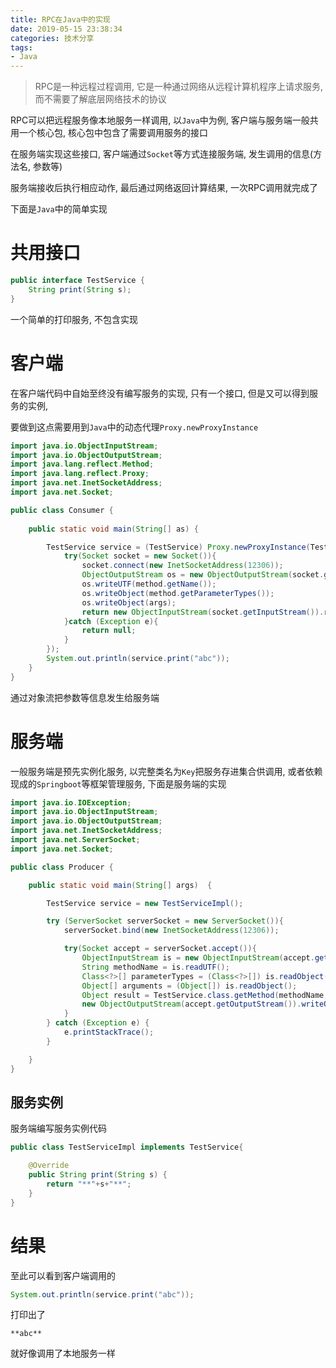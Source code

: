 ```yaml
---
title: RPC在Java中的实现
date: 2019-05-15 23:38:34
categories: 技术分享
tags:
- Java
---
```


> RPC是一种远程过程调用, 它是一种通过网络从远程计算机程序上请求服务, 而不需要了解底层网络技术的协议

RPC可以把远程服务像本地服务一样调用, 以`Java`中为例, 客户端与服务端一般共用一个核心包, 核心包中包含了需要调用服务的接口

在服务端实现这些接口, 客户端通过`Socket`等方式连接服务端, 发生调用的信息(方法名, 参数等)

服务端接收后执行相应动作, 最后通过网络返回计算结果, 一次RPC调用就完成了

下面是`Java`中的简单实现

# 共用接口

```Java
public interface TestService {
    String print(String s);
}
```

一个简单的打印服务, 不包含实现



# 客户端

在客户端代码中自始至终没有编写服务的实现, 只有一个接口, 但是又可以得到服务的实例, 

要做到这点需要用到`Java`中的动态代理`Proxy.newProxyInstance`

```Java
import java.io.ObjectInputStream;
import java.io.ObjectOutputStream;
import java.lang.reflect.Method;
import java.lang.reflect.Proxy;
import java.net.InetSocketAddress;
import java.net.Socket;

public class Consumer {
    
    public static void main(String[] as) {

        TestService service = (TestService) Proxy.newProxyInstance(TestService.class.getClassLoader(), new Class<?>[]{TestService.class}, (Object proxy, Method method, Object[] args) -> {
            try(Socket socket = new Socket()){
                socket.connect(new InetSocketAddress(12306));
                ObjectOutputStream os = new ObjectOutputStream(socket.getOutputStream());
                os.writeUTF(method.getName());
                os.writeObject(method.getParameterTypes());
                os.writeObject(args);
                return new ObjectInputStream(socket.getInputStream()).readObject();
            }catch (Exception e){
                return null;
            }
        });
        System.out.println(service.print("abc"));
    }
}
```

通过对象流把参数等信息发生给服务端



# 服务端

一般服务端是预先实例化服务, 以完整类名为`Key`把服务存进集合供调用, 或者依赖现成的`Springboot`等框架管理服务, 下面是服务端的实现

```Java
import java.io.IOException;
import java.io.ObjectInputStream;
import java.io.ObjectOutputStream;
import java.net.InetSocketAddress;
import java.net.ServerSocket;
import java.net.Socket;

public class Producer {

    public static void main(String[] args)  {

        TestService service = new TestServiceImpl();

        try (ServerSocket serverSocket = new ServerSocket()){
            serverSocket.bind(new InetSocketAddress(12306));

            try(Socket accept = serverSocket.accept()){
                ObjectInputStream is = new ObjectInputStream(accept.getInputStream());
                String methodName = is.readUTF();
                Class<?>[] parameterTypes = (Class<?>[]) is.readObject();
                Object[] arguments = (Object[]) is.readObject();
                Object result = TestService.class.getMethod(methodName,parameterTypes).invoke(service,arguments);
                new ObjectOutputStream(accept.getOutputStream()).writeObject(result);
            }
        } catch (Exception e) {
            e.printStackTrace();
        }

    }
}
```



## 服务实例

服务端编写服务实例代码

```Java
public class TestServiceImpl implements TestService{

    @Override
    public String print(String s) {
        return "**"+s+"**";
    }
}
```





# 结果

至此可以看到客户端调用的

```Java
System.out.println(service.print("abc"));
```

打印出了

```
**abc**
```

就好像调用了本地服务一样
